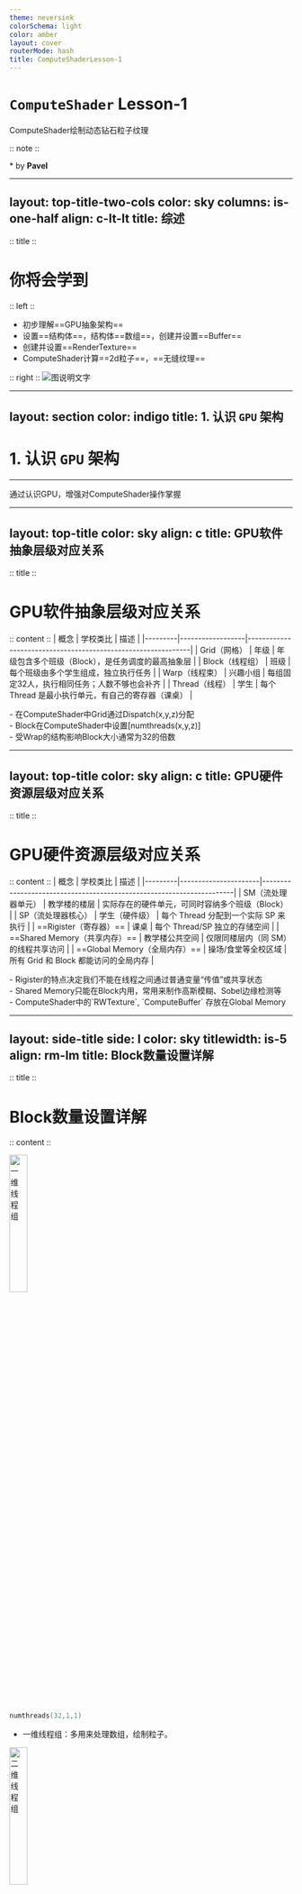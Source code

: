 ```yaml
---
theme: neversink
colorSchema: light
color: amber
layout: cover
routerMode: hash
title: ComputeShaderLesson-1
---
```


# `ComputeShader` Lesson-1
ComputeShader绘制动态钻石粒子纹理

:: note ::

\* by **Pavel**


---
layout: top-title-two-cols
color: sky
columns: is-one-half
align: c-lt-lt
title: 综述
---
:: title ::
# <mdi-book-open-variant /> 你将会学到

:: left ::
- 初步理解==GPU抽象架构==
- 设置==结构体==，结构体==数组==，创建并设置==Buffer==
- 创建并设置==RenderTexture==
- ComputeShader计算==2d粒子==，==无缝纹理==


:: right ::
![图说明文字](https://pavelblog-images-1333471781.cos.ap-shanghai.myqcloud.com/ObsidianImages/MagicBall.png?imageSlim)

---
layout: section
color: indigo
title: 1. 认识 `GPU` 架构
---

#  1. 认识 `GPU` 架构
<hr>
通过认识GPU，增强对ComputeShader操作掌握


---
layout: top-title
color: sky
align: c
title: GPU软件抽象层级对应关系
---

:: title ::

# <mdi-book-open-variant /> GPU软件抽象层级对应关系

:: content ::
| 概念    | 学校类比         | 描述                                                         |
|---------|------------------|--------------------------------------------------------------|
| Grid（网格）    | 年级             | 年级包含多个班级（Block），是任务调度的最高抽象层         |
| Block（线程组）   | 班级             | 每个班级由多个学生组成，独立执行任务                       |
| Warp（线程束）    | 兴趣小组         | 每组固定32人，执行相同任务；人数不够也会补齐               |
| Thread（线程）  | 学生             | 每个 Thread 是最小执行单元，有自己的寄存器（课桌）         |

<AdmonitionType type='important' >
- 在ComputeShader中Grid通过Dispatch(x,y,z)分配 <br>
- Block在ComputeShader中设置[numthreads(x,y,z)]<br>
- 受Wrap的结构影响Block大小通常为32的倍数
</AdmonitionType>

---
layout: top-title
color: sky
align: c
title: GPU硬件资源层级对应关系
---

:: title ::

# <mdi-book-open-variant /> GPU硬件资源层级对应关系

:: content ::
| 概念    | 学校类比             | 描述                                                                 |
|---------|----------------------|----------------------------------------------------------------------|
| SM（流处理器单元）      | 教学楼的楼层         | 实际存在的硬件单元，可同时容纳多个班级（Block）                    |
| SP（流处理器核心）      | 学生（硬件级）       | 每个 Thread 分配到一个实际 SP 来执行                                |
| ==Rigister（寄存器）==  | 课桌                 | 每个 Thread/SP 独立的存储空间                                       |
| ==Shared Memory（共享内存）== | 教学楼公共空间  | 仅限同楼层内（同 SM）的线程共享访问                                 |
| ==Global Memory（全局内存）== | 操场/食堂等全校区域 | 所有 Grid 和 Block 都能访问的全局内存                               |

<AdmonitionType type='important' >
- Rigister的特点决定我们不能在线程之间通过普通变量“传值”或共享状态<br>
- Shared Memory只能在Block内用，常用来制作高斯模糊、Sobel边缘检测等<br>
- ComputeShader中的`RWTexture`, `ComputeBuffer` 存放在Global Memory
</AdmonitionType>

---
layout: side-title
side: l
color: sky
titlewidth: is-5
align: rm-lm
title: Block数量设置详解
---

:: title ::

# <mdi-book-open-variant /> Block数量设置详解

:: content ::


<img src="https://pavelblog-images-1333471781.cos.ap-shanghai.myqcloud.com/ObsidianImages/X%E7%BA%BF%E7%A8%8B%E7%BB%84.png?imageSlim" alt="一维线程组" style="width: 25%;" />

```c
numthreads(32,1,1)
```

- 一维线程组：多用来处理数组，绘制粒子。


<img src="https://pavelblog-images-1333471781.cos.ap-shanghai.myqcloud.com/ObsidianImages/XY%E7%BA%BF%E7%A8%8B%E7%BB%84.png?imageSlim" alt="二维线程组" style="width: 25%;" />

```c
numthreads(8,8,1)
```

- 二维线程组：二维线程组多用来渲染RT，处理图像。

<img src="https://pavelblog-images-1333471781.cos.ap-shanghai.myqcloud.com/ObsidianImages/XYZ%E7%BA%BF%E7%A8%8B%E7%BB%84.png?imageSlim" alt="二维线程组" style="width: 25%;" />

```c
numthreads(4,4,4)
```

- 三维线程组：三维线程组常用来处理顶点，体积数据，体渲染等。

---
layout: top-title-two-cols
color: sky
columns: is-one-half
align: c-lt-lt
title: ComputeShader与Shader
---

:: title ::

# <mdi-book-open-variant /> ComputeShader与Shader异同


:: left ::
## Shader
<img src="https://pavelblog-images-1333471781.cos.ap-shanghai.myqcloud.com/ObsidianImages/%E4%B8%80%E8%88%AC%E6%B8%B2%E6%9F%93%E7%AE%A1%E7%BA%BF.png?imageSlim" alt="一般流水线" style="width: 70%;" />

### VertexShader
- 输入：顶点数据（位置、UV、法线等）
- 输出：裁剪空间坐标、顶点相关数据

### FragmentShader
- 输入：顶点数据（位置、UV、法线等）
- 输出：像素颜色或深度值


:: right ::
## ComputeShader
![ComputeShader输入输出](https://pavelblog-images-1333471781.cos.ap-shanghai.myqcloud.com/ObsidianImages/ComputeShader%E7%9A%84%E8%BE%93%E5%85%A5%E8%BE%93%E5%87%BA.png?imageSlim)
- 输入：常量，只读型Buffer，只读型纹理，可读写的纹理
- 输出：可读写纹理，可读写Buffer

---
layout: top-title
color: sky
align: c
title: Kernel的含义
---

:: title ::
# <mdi-book-open-variant /> Kernel的含义

:: content ::
- Kernel 就是 GPU 可以被调度执行的一段入口函数
- 脚本用FindKernel()拿到句柄、绑资源，再用Dispatch()触发它在GPU上并行运行。
- 不同 kernel 可以有不同线程组规模和用途，让同一个 Compute Shader 文件既能做清屏，也能画钻石粒子。
```csharp {1-2|6|10|12|all}{maxHeight:'120px'}
int diomondsHandle;
int clearHandle;

...

diomondsHandle = shader.FindKernel("Diomonds");

...

shader.Dispatch(clearHandle, texResolution / 8, texResolution / 8, 1);
...
shader.Dispatch(diomondsHandle, count, 1, 1);
```

```csharp {1-2|4-8|10-14|all}{maxHeight:'120px'}
#pragma kernel Diomonds
#pragma kernel Clear

[numthreads(32,1,1)]
void Diomonds (uint3 id : SV_DispatchThreadID)
{
    ...
}

[numthreads(8,8,1)]
void Clear (uint3 id : SV_DispatchThreadID)
{
	...
}
```


---
layout: section
color: indigo
title: 2. Buffer设置
---

# <mdi-book-open-variant /> 2. Buffer设置
<hr>
构建结构体数组，建立，填充，传递与释放Buffer


---
layout: top-title
color: sky
align: c
title: Buffers的使用流程
---

:: title ::

# <mdi-book-open-variant /> Buffers的使用流程

:: content ::
```mermaid {theme: 'neutral', scale:0.9}
graph LR
A(创建数据数组) --> B(填充数组) --> C(创建一个ComputeBuffer) --> D(复制数组数据到buffer) --> E(传递Buffer到kernel)
```
<Mug :size="120" mood="excited" color="#ffe7b5" v-drag="[11,276,131,97]"/>
<Browser :size="120" mood="blissful" color="#c4e8ff" v-drag="[791,286,131,97]"/>
<SpeechBubble position="l" color='yellow-light' shape="round" maxWidth="300px" v-drag="[232,249,211,64]">
什么是Buffer？
</SpeechBubble>

<SpeechBubble position="r" color='sky-light' shape="round" maxWidth="300px" v-drag="[464,250,300,196]">
ComputeBuffer 就是 CPU 与 GPU 相互通信时的“传送带”。本质上是一个可用于读写的数据数组，可以存储任意类型。它的物理位置处在之前提到的共享内存上。
</SpeechBubble>

---
layout: top-title-two-cols
color: emerald
columns: is-one-half
align: c-lt-lt
title: 创建结构体，数组和Buffer
---
:: title ::

# <mdi-code-braces /> 创建结构体，数组和Buffer

:: left ::
## C#
- ==C#脚本==中创建结构体和数组

```csharp {1-6|8|12|all}
struct Diomonds
{
    public Vector2 origin;
    public Vector2 velocity;
    public float scale;
}

Diomonds[] diomondsData;

...

ComputeBuffer buffer;
```
:: right ::
## ComputeShader
- ==ComputeShader==中的结构体和接收用Buffer

```csharp {1-6|8|all}
struct diomonds
{
	float2 origin;
	float2 velocity;
	float scale;
};

StructuredBuffer<diomonds> diomondsBuffer;
```


---
layout: top-title
color: emerald
align: c
title: 填充数组内容
---

:: title ::

# <mdi-code-braces />填充数组内容

:: content ::

InitData函数中创建结构体和数组
- 取出<span class="bg-green-100 text-green-500 p-1 pl-3 pr-3 m-1 rounded font-size-5">kernel函数</span>中的x方向的线程组大小乘以count获得最终绘制数量
- 根据计算出的数量实例化数组
- for循环遍历数组并填充元素

<AdmonitionType type='tip' >
kernel Id是指向ComputeShader中的函数ID值，类型为int
</AdmonitionType>

```csharp {1|3|4-5|6|8-13|14-28|all}{maxHeight:'180px'}
private void InitData()
{
    diomondsHandle = shader.FindKernel("Diomonds");
    shader.GetKernelThreadGroupSizes(diomondsHandle, out uint threadGroupSizeX, out _, out _);
    int total = (int)threadGroupSizeX * count;
    diomondsData = new Diomonds[total];

    float speed = 100f;
    float halfSpeed = speed * 0.5f;
    float minScale = 5f;
    float maxScale = 10f;
    float scaleRange = maxScale - minScale;

    for (int i = 0; i < total; i++)
    {
        Diomonds d = new Diomonds
        {
            origin = new Vector2(Random.value * texResolution, Random.value * texResolution),
            velocity = new Vector2((Random.value * speed) - halfSpeed, (Random.value * speed) - halfSpeed),
            scale = Random.value * scaleRange + minScale
        };
        diomondsData[i] = d;
    }
}
```
---
layout: top-title
color: emerald
align: c
title: 设置Buffer
---
:: title ::

# <mdi-code-braces /> 设置Buffer

:: content ::
- 计算数组元素（每个结构体）大小
- 实例化ComputeBuffer，传入数组长度，元素大小
- 将数组数据设置到buffer中
- 将buffer传递到ComputeShader

```csharp {1|5|6|7|8|9|all}{maxHeight:'150px'}
    private void InitShader()
    {
        if (shader == null || outputTexture == null) return;
        
        int stride = (2 + 2 + 1) * 4;
        if (buffer != null) buffer.Dispose();
        buffer = new ComputeBuffer(diomondsData.Length, stride);
        buffer.SetData(diomondsData);
        shader.SetBuffer(diomondsHandle, "diomondsBuffer", buffer);
    }
```

<AdmonitionType type="important" width="700px">
一个 float 占 4 个字节（bytes） 是因为它使用的是 IEEE 754 单精度浮点数格式（single-precision floating point format），这是现代 GPU 和 CPU 默认使用的标准浮点格式。
</AdmonitionType>

---
layout: top-title
color: emerald
align: c
title: 释放Buffer
---
:: title ::

# 释放Buffer

:: content ::
注意有两个重要的释放内存的时机：
- 初始化阶段（修改buffer内容时需要删掉旧的，创建新的）
- 声明周期结束时
```csharp{1-6|8-11|13-22|all}{maxHeight:'250px'}
    private void InitShader()
    {
        ...
        if (buffer != null) buffer.Dispose();
        ...
    }

    private void OnDestroy()
    {
        ReleaseResources();
    }
    
    private void ReleaseResources()
    {
        if (buffer != null)
        {
            buffer.Dispose();
            buffer = null;
        }

        ...
    }

```


---
layout: section
color: indigo
title: 3. RenderTexture
---

# 3. RenderTexture设置
<hr>
新建RT与设置RT，CS绘制RT，释放RT

---
layout: top-title-two-cols
color: emerald
columns: is-5
align: c-lt-lt
title: 新建，传递与释放RenderTexture
---

:: title ::
# <mdi-code-braces /> 新建，传递与释放RenderTexture

:: left ::
## C#中新建传递释放RT
- new一个RenderTexture
- 开启随机写，环绕模式为Repeat，实际创建RT
- 设置RT到指定kernel中
- 与buffer类似需要在初始化和生命周期结束时释放
```csharp {1|4|6|10-16|14|20-32|24-27|28|29|30|31|32|15|40|41|45|53-57|all}{maxHeight:'150px'}
public class DiomondsController : MonoBehaviour
{
    ...
    public int texResolution = 1024;
    ...
    RenderTexture outputTexture;

    ...
    ...
    
    void OnEnable()
    {
        ...
        SetupOutputTexture();
        InitShader();
        ...
    }

    ...
    ...

    private void SetupOutputTexture()
    {
        if (outputTexture != null)
        {
            outputTexture.Release();
        }

        outputTexture = new RenderTexture(texResolution, texResolution, 0);
        outputTexture.enableRandomWrite = true;
        outputTexture.wrapMode = TextureWrapMode.Repeat;
        outputTexture.Create();
    }
    ...


    private void InitShader()
    {
        ...
        shader.SetTexture(diomondsHandle, "Result", outputTexture);
        shader.SetTexture(clearHandle, "Result", outputTexture);
        ...

        ...
        rend.sharedMaterial.SetTexture("_MainTex", outputTexture);
        ...
    }

    private void ReleaseResources()
    {
        ...

        if (outputTexture != null)
        {
            outputTexture.Release();
            outputTexture = null;
        }
    }
}
```
:: right ::
## ComputeShader接受并写入RT
- 使用RWTexture2D来接收脚本设置的RT
- 使用id索引写入颜色

```csharp {1|14|6|20||all}{maxHeight:'200px'}
shared RWTexture2D<float4> Result;

void drawDiamondRepeat(int2 center, int size)
{
    ...
	Result[uint2(pos)] = diomondsColor;
    ...
}

[numthreads(32,1,1)]
void Diomonds (uint3 id : SV_DispatchThreadID)
{
    ...
	drawDiamondRepeat( center, scale );
}

[numthreads(8,8,1)]
void Clear (uint3 id : SV_DispatchThreadID)
{
	Result[id.xy] = clearColor;
}
```


---
layout: top-title-two-cols
color: sky
columns: is-5
align: c-lt-lt
title: 绘制RT时的Block（线程组）与纹理
---

:: title ::
# <mdi-book-open-variant /> 绘制RT时的Block（线程组）与纹理


:: left ::
<script setup>
const groupSize = 8
const groupID = { x:0 , y: 0 }
</script>

一个线程组的线程分布（groupID = (0,0,0)）

<div class="flex flex-col items-center gap-2">
  <div class="grid grid-cols-8 gap-[1px]">
    <div
      v-for="i in groupSize * groupSize"
      :key="i"
      class="w-[42px] aspect-square text-[10px] flex items-center justify-center font-mono text-black bg-yellow-200 border border-gray-300"
    >
      {{
        ((i - 1) % groupSize) + groupID.x * groupSize
      }}, {{
        (groupSize - 1 - Math.floor((i - 1) / groupSize)) + groupID.y * groupSize
      }}
    </div>
  </div>

  <div class="mt-1 text-sm">
    🟨 当前线程组位置：<strong>groupID = ({{ groupID.x }}, {{ groupID.y }}, 0)</strong>
  </div>

  <div class="text-xs text-gray-500 mt-1 text-center leading-tight">
    每个线程的 <code>SV_DispatchThreadID.xy</code> = 
    <code>groupID * groupSize + threadID</code>
  </div>
</div>

<ArrowDraw color='yellow' v-drag="[406,356,140,52,-6]"/>

:: right ::
线程组在纹理中的位置映射
<div class="flex justify-center">
  <div
    class="grid grid-cols-8 grid-rows-8 gap-[1px] bg-gray-700"
    style="width: 256px; height: 256px"
  >
    <div
      v-for="i in 64"
      :key="i"
      class="bg-gray-200 border border-gray-400"
      :class="{
        'bg-yellow-300': i === 57  // 左下角第一个 cell（row=8, col=1）
      }"
    ></div>
  </div>
</div>

<div class="text-sm mt-3 text-center text-gray-600">
  ⬜️ 整张纹理由 8×8 个线程组绘制，<br />
  🟨 高亮块（黄色）是 <strong>groupID = (0,0)</strong>
</div>

---
layout: top-title-two-cols
color: emerald
columns: is-7
align: c-lt-lt
title: drawDiamondRepeat函数解析
---

:: title ::

# <mdi-code-braces /> drawDiamondRepeat函数解析

:: right ::
### drawDiamondRepeat原理示意（size = 2）

<div class="flex justify-center mt-4">
  <div class="grid grid-cols-5 gap-[2px] bg-gray-100 p-2 rounded shadow">
    <div v-for="(row, rowIndex) in 5" :key="rowIndex" class="contents">
      <div
        v-for="(col, colIndex) in 5"
        :key="colIndex"
        class="w-[32px] h-[32px] flex items-center justify-center text-sm font-mono border border-gray-300"
        :class="{
          'bg-blue-300': Math.abs(2 - rowIndex) + Math.abs(2 - colIndex) <= 2,
          'bg-yellow-300 font-bold': rowIndex === 2 && colIndex === 2
        }"
      >
        {{
          rowIndex === 2 && colIndex === 2
            ? 'C'
            : Math.abs(2 - rowIndex) + Math.abs(2 - colIndex) <= 2
              ? 'X'
              : ''
        }}
      </div>
    </div>
  </div>
</div>

<div class="mt-4 text-center text-sm text-gray-600">
  使用钻石中心点 <strong>C</strong> 和半径 <code>size = 2</code><br>
  绘制出对称的钻石区域，蓝色表示被绘制的像素点 <strong>X</strong>
</div>
:: left ::
- 在y方向上遍历从-size开始到size，记录下左右扩张的范围span
- 在x方向上遍历从-span到span，填充对应位置的颜色
```csharp {3|4|5-12|all}
void drawDiamondRepeat(int2 center, int size)
{
	for (int y = -size; y <= size; y++) {
		int span = size - abs(y);
		for (int x = -span; x <= span; x++) {
			int2 pos = center + int2(x, y);

			...

			Result[uint2(pos)] = diomondsColor;
		}
	}
}
```


---
layout: top-title-two-cols
color: emerald
columns: is-2
align: c-lt-lt
title: warpPos函数解析
---
:: title ::

# <mdi-code-braces /> warpPos函数解析

:: right ::

<script setup>
const texResolution = 4
// 横轴显示 -1 到 4
const labels = [-1, 0, 1, 2, 3, 4]
// 要演示的输入点
const inputs = [-1, 4]
// wrapPos 映射后的输出点
const outputs = inputs.map(x => (x % texResolution + texResolution) % texResolution)
</script>

### wrapPos 映射演示

<div class="flex flex-col items-center mt-4 space-y-2">
  <!-- 输入点（红色圆点在坐标轴上方） -->
  <div class="relative w-full max-w-lg">
    <!-- 轴线 -->
    <div class="absolute inset-x-0 top-1/2 border-t border-gray-400"></div>
    <!-- 刻度与红点 -->
    <div class="grid grid-cols-6 relative">
      <div
        v-for="(lbl, i) in labels"
        :key="i"
        class="flex flex-col items-center"
      >
        <div
          v-if="inputs.includes(lbl)"
          class="w-4 h-4 bg-red-400 rounded-full mb-1"
        ></div>
        <div class="text-sm">{{ lbl }}</div>
      </div>
    </div>
  </div>
  <div class="text-gray-600 text-sm">输入越界点</div>

  <!-- 公式 -->
  <div class="text-gray-700 text-sm">
    wrapPos(x) = (<code>x % {{texResolution}} + {{texResolution}}</code>) % {{texResolution}}
  </div>

  <!-- 输出点（绿色圆点在坐标轴下方） -->
  <div class="relative w-full max-w-lg">
    <div class="absolute inset-x-0 top-1/2 border-t border-gray-400"></div>
    <div class="grid grid-cols-6 relative">
      <div
        v-for="(lbl, i) in labels"
        :key="i"
        class="flex flex-col items-center"
      >
        <div class="mb-1 h-4">
          <div
            v-if="outputs.includes(lbl)"
            class="w-4 h-4 bg-green-300 rounded-full"
          ></div>
        </div>
        <div class="text-sm">{{ lbl }}</div>
      </div>
    </div>
  </div>
  <div class="text-gray-600 text-sm">映射后结果</div>
</div>

:: left ::

这个函数用来实现对输入的位置进行Repeat类型的Wrap操作，主要用在两个地方

- 钻石中心位置的Repeat

- 绘制钻石像素时对填充像素位置的Repeat

```c
float2 warpPos(float2 origin)
{
	return float2((origin.x % texResolution + texResolution) % texResolution,
				  (origin.y % texResolution + texResolution) % texResolution);
}
```

<AdmonitionType type="tip" width="500px">
取两次余是为了处理负值的Wrap，例如如果pos的x=-1，texResolution = 4，通过除以纹理大小取余再加上纹理大小转换成向正方向越界的等效值。
</AdmonitionType>

---
layout: top-title
color: sky
align: c
title: 总结
---
:: title ::

# <mdi-book-open-variant /> 总结

:: content ::

```mermaid{theme:'default', scale:0.6}
flowchart LR
  Root[ComputeShader Lesson-1]:::root
  Root --> GPU[GPU架构]
  GPU --> GPU1[软件层级]
  GPU1 --> GPU1_1[Grid，Block，Wrap，Thread]


  GPU --> GPU2[硬件层级]
  GPU2 --> GPU2_2[SM，SP，Rigister，SharedMemory，GlobalMemory]
  GPU --> kernel[Kernel：GPU中执行的函数]

  Root --> BUF[Buffer 流程]
  BUF --> BUF1[创建，设置，传递，释放ComputeBuffer]


  Root --> RT[RenderTexture 流程]
  RT --> RT1[创建，设置，传递，释放RenderTexture]
  Root --> MAP[钻石形状绘制原理]
  Root --> FUN[Repeat Wrap的原理]

classDef root fill:#ffd97d,stroke:#333,stroke-width:2
```

---
layout: top-title
color: sky
align: c
title: 参考链接&拓展阅读
---

:: title ::

# <mdi-book-open-variant /> 参考链接&工程链接


:: content ::

- [深入理解 ComputeShader（CSDN 文章）](https://blog.csdn.net/qq_41554005/article/details/119760698)
- [Interactive Graphics 20 - Compute & Mesh Shaders](https://www.youtube.com/watch?v=HH-9nfceXFw&t=3305s)

- [Compute Shaders Rendering One Million Cubes](https://catlikecoding.com/unity/tutorials/basics/compute-shaders/)

- [ComputeShaderLesson-1工程源码](https://github.com/PavelPeng7/ComputeShaderStudy-Lesson1.git)






